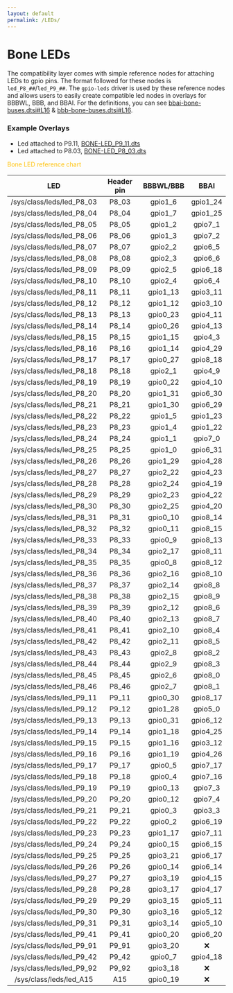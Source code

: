 ```yaml
---
layout: default
permalink: /LEDs/
---
```


# Bone LEDs
The compatibility layer comes with simple reference nodes for attaching LEDs to gpio pins. The format followed for these nodes is `led_P8_##`/`led_P9_##`. The `gpio-leds` driver is used by these reference nodes and allows users to easily create compatible led nodes in overlays for BBBWL, BBB, and BBAI. For the definitions, you can see [bbai-bone-buses.dtsi#L16](https://github.com/lorforlinux/BeagleBoard-DeviceTrees/blob/97a6f0daa9eab09633a2064f68a53b107d6e3968/src/arm/bbai-bone-buses.dtsi#L16) & [bbb-bone-buses.dtsi#L16](https://github.com/lorforlinux/BeagleBoard-DeviceTrees/blob/97a6f0daa9eab09633a2064f68a53b107d6e3968/src/arm/bbb-bone-buses.dtsi#L16).

### Example Overlays

- Led attached to P9.11, [BONE-LED_P9_11.dts](https://github.com/beagleboard/BeagleBoard-DeviceTrees/blob/v4.19.x-ti-overlays/src/arm/overlays/BONE-LED_P9_11.dts)
- Led attached to P8.03, [BONE-LED_P8_03.dts](https://github.com/beagleboard/BeagleBoard-DeviceTrees/blob/v4.19.x-ti-overlays/src/arm/overlays/BONE-LED_P8_03.dts)


<div class="text-center text-dark border border-warning bg-dark">
    <a style="color:#ffc107; fill:#ffc107">
        Bone LED reference chart
    </a>
</div>

| LED  |	Header pin |	BBBWL/BBB |	BBAI |
| :--: | :--:          |    :--:      | :--: |
| /sys/class/leds/led_P8_03 | 	P8_03 | 	gpio1_6 | 	gpio1_24 |
| /sys/class/leds/led_P8_04 | 	P8_04 | 	gpio1_7 | 	gpio1_25 |
| /sys/class/leds/led_P8_05 | 	P8_05 | 	gpio1_2 | 	gpio7_1 |
| /sys/class/leds/led_P8_06 | 	P8_06 | 	gpio1_3 | 	gpio7_2 |
| /sys/class/leds/led_P8_07 | 	P8_07 | 	gpio2_2 | 	gpio6_5 |
| /sys/class/leds/led_P8_08 | 	P8_08 | 	gpio2_3 | 	gpio6_6 |
| /sys/class/leds/led_P8_09 | 	P8_09 | 	gpio2_5 | 	gpio6_18 |
| /sys/class/leds/led_P8_10 | 	P8_10 | 	gpio2_4 | 	gpio6_4 |
| /sys/class/leds/led_P8_11 | 	P8_11 | 	gpio1_13 | 	gpio3_11 |
| /sys/class/leds/led_P8_12 | 	P8_12 | 	gpio1_12 | 	gpio3_10 |
| /sys/class/leds/led_P8_13 | 	P8_13 | 	gpio0_23 | 	gpio4_11 |
| /sys/class/leds/led_P8_14 | 	P8_14 | 	gpio0_26 | 	gpio4_13 |
| /sys/class/leds/led_P8_15 | 	P8_15 | 	gpio1_15 | 	gpio4_3 |
| /sys/class/leds/led_P8_16 | 	P8_16 | 	gpio1_14 | 	gpio4_29 |
| /sys/class/leds/led_P8_17 | 	P8_17 | 	gpio0_27 | 	gpio8_18 |
| /sys/class/leds/led_P8_18 | 	P8_18 | 	gpio2_1 | 	gpio4_9 |
| /sys/class/leds/led_P8_19 | 	P8_19 | 	gpio0_22 | 	gpio4_10 |
| /sys/class/leds/led_P8_20 | 	P8_20 | 	gpio1_31 | 	gpio6_30 |
| /sys/class/leds/led_P8_21 | 	P8_21 | 	gpio1_30 | 	gpio6_29 |
| /sys/class/leds/led_P8_22 | 	P8_22 | 	gpio1_5 | 	gpio1_23 |
| /sys/class/leds/led_P8_23 | 	P8_23 | 	gpio1_4 | 	gpio1_22 |
| /sys/class/leds/led_P8_24 | 	P8_24 | 	gpio1_1 | 	gpio7_0 |
| /sys/class/leds/led_P8_25 | 	P8_25 | 	gpio1_0 | 	gpio6_31 |
| /sys/class/leds/led_P8_26 | 	P8_26 | 	gpio1_29 | 	gpio4_28 |
| /sys/class/leds/led_P8_27 | 	P8_27 | 	gpio2_22 | 	gpio4_23 |
| /sys/class/leds/led_P8_28 | 	P8_28 | 	gpio2_24 | 	gpio4_19 |
| /sys/class/leds/led_P8_29 | 	P8_29 | 	gpio2_23 | 	gpio4_22 |
| /sys/class/leds/led_P8_30 | 	P8_30 | 	gpio2_25 | 	gpio4_20 |
| /sys/class/leds/led_P8_31 | 	P8_31 | 	gpio0_10 | 	gpio8_14 |
| /sys/class/leds/led_P8_32 | 	P8_32 | 	gpio0_11 | 	gpio8_15 |
| /sys/class/leds/led_P8_33 | 	P8_33 | 	gpio0_9 | 	gpio8_13 |
| /sys/class/leds/led_P8_34 | 	P8_34 | 	gpio2_17 | 	gpio8_11 |
| /sys/class/leds/led_P8_35 | 	P8_35 | 	gpio0_8 | 	gpio8_12 |
| /sys/class/leds/led_P8_36 | 	P8_36 | 	gpio2_16 | 	gpio8_10 |
| /sys/class/leds/led_P8_37 | 	P8_37 | 	gpio2_14 | 	gpio8_8 |
| /sys/class/leds/led_P8_38 | 	P8_38 | 	gpio2_15 | 	gpio8_9 |
| /sys/class/leds/led_P8_39 | 	P8_39 | 	gpio2_12 | 	gpio8_6 |
| /sys/class/leds/led_P8_40 | 	P8_40 | 	gpio2_13 | 	gpio8_7 |
| /sys/class/leds/led_P8_41 | 	P8_41 | 	gpio2_10 | 	gpio8_4 |
| /sys/class/leds/led_P8_42 | 	P8_42 | 	gpio2_11 | 	gpio8_5 |
| /sys/class/leds/led_P8_43 | 	P8_43 | 	gpio2_8 | 	gpio8_2 |
| /sys/class/leds/led_P8_44 | 	P8_44 | 	gpio2_9 | 	gpio8_3 |
| /sys/class/leds/led_P8_45 | 	P8_45 | 	gpio2_6 | 	gpio8_0 |
| /sys/class/leds/led_P8_46 | 	P8_46 | 	gpio2_7 | 	gpio8_1 |
| /sys/class/leds/led_P9_11 | 	P9_11 | 	gpio0_30 | 	gpio8_17 |
| /sys/class/leds/led_P9_12 | 	P9_12 | 	gpio1_28 | 	gpio5_0 |
| /sys/class/leds/led_P9_13 | 	P9_13 | 	gpio0_31 | 	gpio6_12 |
| /sys/class/leds/led_P9_14 | 	P9_14 | 	gpio1_18 | 	gpio4_25 |
| /sys/class/leds/led_P9_15 | 	P9_15 | 	gpio1_16 | 	gpio3_12 |
| /sys/class/leds/led_P9_16 | 	P9_16 | 	gpio1_19 | 	gpio4_26 |
| /sys/class/leds/led_P9_17 | 	P9_17 | 	gpio0_5 | 	gpio7_17 |
| /sys/class/leds/led_P9_18 | 	P9_18 | 	gpio0_4 | 	gpio7_16 |
| /sys/class/leds/led_P9_19 | 	P9_19 | 	gpio0_13 | 	gpio7_3 |
| /sys/class/leds/led_P9_20 | 	P9_20 | 	gpio0_12 | 	gpio7_4 |
| /sys/class/leds/led_P9_21 | 	P9_21 | 	gpio0_3 | 	gpio3_3 |
| /sys/class/leds/led_P9_22 | 	P9_22 | 	gpio0_2 | 	gpio6_19 |
| /sys/class/leds/led_P9_23 | 	P9_23 | 	gpio1_17 | 	gpio7_11 |
| /sys/class/leds/led_P9_24 | 	P9_24 | 	gpio0_15 | 	gpio6_15 |
| /sys/class/leds/led_P9_25 | 	P9_25 | 	gpio3_21 | 	gpio6_17 |
| /sys/class/leds/led_P9_26 | 	P9_26 | 	gpio0_14 | 	gpio6_14 |
| /sys/class/leds/led_P9_27 | 	P9_27 | 	gpio3_19 | 	gpio4_15 |
| /sys/class/leds/led_P9_28 | 	P9_28 | 	gpio3_17 | 	gpio4_17 |
| /sys/class/leds/led_P9_29 | 	P9_29 | 	gpio3_15 | 	gpio5_11 |
| /sys/class/leds/led_P9_30 | 	P9_30 | 	gpio3_16 | 	gpio5_12 |
| /sys/class/leds/led_P9_31 | 	P9_31 | 	gpio3_14 | 	gpio5_10 |
| /sys/class/leds/led_P9_41 | 	P9_41 | 	gpio0_20 | 	gpio6_20 |
| /sys/class/leds/led_P9_91 | 	P9_91 | 	gpio3_20 | 	❌ |
| /sys/class/leds/led_P9_42 | 	P9_42 | 	gpio0_7 | 	gpio4_18 |
| /sys/class/leds/led_P9_92 | 	P9_92 | 	gpio3_18 | 	❌ |
| /sys/class/leds/led_A15 | 	A15 | 	gpio0_19 | 	❌ | 